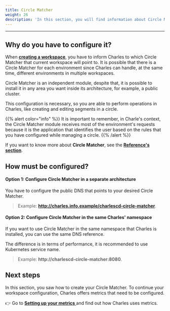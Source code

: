 ```yaml
---
title: Circle Matcher
weight: 26
description: 'In this section, you will find information about Circle Matcher.'
---
```


---

## Why do you have to configure it?

When [**creating a workspace**](/get-started/defining-a-workspace/overview/), you have to inform Charles to which Circle Matcher that current workspace will point to. It is possible that there is a Circle Matcher for each environment since Charles can handle, at the same time, different environments in multiple workspaces.

Circle Matcher is an independent module, despite that, it is possible to install it in any area you want inside its architecture, for example, a public cluster.

This configuration is necessary, so you are able to perform operations in Charles, like creating and editing segments in a circle.

{{% alert color="info" %}}
It is important to remember, in Charle's context, the Circle Matcher module receives most of the environment's requests because it is the application that identifies the user based on the rules that you have configured while managing a circle.
{{% /alert %}}

 If you want to know more about **Circle Matcher**, see the [**Reference's section**](/reference/circle-matcher/). 

## How must be configured?

#### Option 1: Configure Circle Matcher in a separate architecture

You have to configure the public DNS that points to your desired Circle Matcher.

> Example: **http://charles.info.example/charlescd-circle-matcher**.



#### Option 2: Configure Circle Matcher in the same Charles' namespace  

If you want to use Circle Matcher in the same namespace that Charles is installed, you can use the same DNS reference.

The difference is in terms of performance, it is recommended to use Kubernetes service name.

> Example: **http://charlescd-circle-matcher:8080**.

## Next steps

In this section, you saw how to create your Circle Matcher. To continue your workspace configuration, Charles offers metrics that need to be configured. 

👉 Go to [**Setting up your metrics** ](/reference/metrics/setting-up-your-metrics/)and find out how Charles uses metrics.
